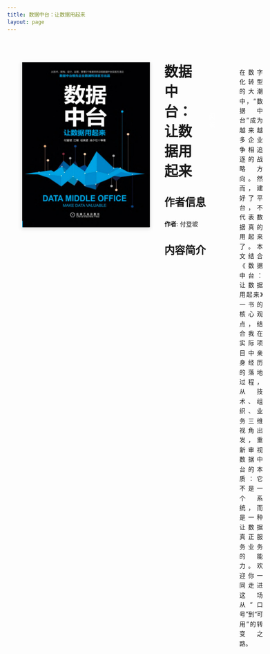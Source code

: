 ```yaml
---
title: 数据中台：让数据用起来
layout: page
---
```

<div class="book-info">
  <div class="book-cover">
    <img src="https://raw.githubusercontent.com/binarycoder777/personal-pic/main/pic/20250623155724.png" alt="Don't Make Me Think">
  </div>
  <div class="book-details">
    <div class="book-title">
      <h1>数据中台：让数据用起来</h1>
      <a href="https://github.com/binarycoder777/perosonal-book/blob/main/book/%E6%95%B0%E6%8D%AE%E4%B8%AD%E5%8F%B0%EF%BC%9A%E8%AE%A9%E6%95%B0%E6%8D%AE%E7%94%A8%E8%B5%B7%E6%9D%A5%20(%E4%BB%98%E7%99%BB%E5%9D%A1)%20(Z-Library).pdf" class="read-link">阅读</a>
    </div>
    <div class="author-info">
      <h2>作者信息</h2>
      <p><strong>作者</strong>: 付登坡</p>
    </div>
    <div class="book-intro">
      <h2>内容简介</h2>
   </div>
  </div> 
<div class="intro-content">
  <p>
    在数字化转型的大潮中，“数据中台”成为越来越多企业争相追逐的战略方向。然而，建好了平台，不代表数据真的用起来了。本文结合《数据中台：让数据用起来》一书的核心观点，结合我在实际项目中亲身经历的落地过程，从技术、组织、业务三维视角出发，重新审视数据中台的本质：它不是一个系统，而是一种让数据真正服务业务的能力。欢迎你一同走进这场从“口号”到“可用”的转变之路。
  </p>
</div>

</div>


<style>
.book-info {
  display: flex;
  gap: 2rem;
  margin: 2rem 0;
  background-color: var(--vp-c-bg-soft);
  padding: 2rem;
  border-radius: 8px;
}

.book-cover img {
  max-width: 300px;
  height: auto;
  border-radius: 4px;
  box-shadow: 0 4px 8px rgba(0, 0, 0, 0.1);
}

.book-details {
  flex: 2;
}

.book-details h2 {
  margin-top: 0;
  color: var(--vp-c-text-1);
  font-size: 1.5rem;
  border-bottom: 2px solid var(--vp-c-divider);
  padding-bottom: 0.5rem;
  margin-bottom: 1rem;
}

.author-info {
  margin-bottom: 2rem;
}

.author-info p {
  margin: 0.5rem 0;
  color: var(--vp-c-text-2);
}

.intro-content {
  line-height: 1.6;
  color: var(--vp-c-text-2);
}

.intro-content p {
  margin: 1rem 0;
  text-align: justify;
}

@media (max-width: 768px) {
  .book-info {
    flex-direction: column;
    padding: 1rem;
  }

  .book-cover img {
    max-width: 100%;
  }
}

.book-title {
  display: flex;
  align-items: center;
  gap: 1rem;
  margin-bottom: 2rem;
}

.book-title h1 {
  margin: 0;
  color: var(--vp-c-text-1);
  font-size: 2rem;
}

.read-link {
  display: inline-block;
  padding: 0.5rem 1.5rem;
  background-color: var(--vp-c-brand);
  color: white;
  text-decoration: none;
  border-radius: 4px;
  transition: background-color 0.2s;
}

.read-link:hover {
  background-color: var(--vp-c-brand-dark);
}
</style>
